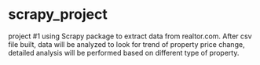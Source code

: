 # scrapy_project

project #1 using Scrapy package to extract data from realtor.com. After csv file built, data will be analyzed to look for trend of property price change, detailed analysis will be performed based on different type of property. 
